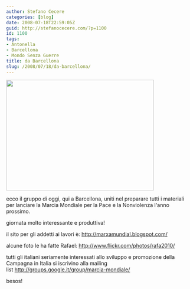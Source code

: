 ```yaml
---
author: Stefano Cecere
categories: [blog]
date: 2008-07-18T22:59:05Z
guid: http://stefanocecere.com/?p=1100
id: 1100
tags:
- Antonella
- Barcellona
- Mondo Senza Guerre
title: da Barcellona
slug: /2008/07/18/da-barcellona/
---
```


[<img class="aligncenter size-medium wp-image-1101" title="Gruppo preparazione Marcia Mondiale a Barcellona - venerdì" src="http://stefanocecere.com/wp-content/uploads/sites/3/2008/07/2680189609_391254e8f4_o-400x300.jpg" alt="" width="400" height="300" />](http://stefanocecere.com/wp-content/uploads/sites/3/2008/07/2680189609_391254e8f4_o.jpg)

ecco il gruppo di oggi, qui a Barcellona, uniti nel preparare tutti i materiali per lanciare la Marcia Mondiale per la Pace e la Nonviolenza l'anno prossimo.

giornata molto interessante e produttiva!

il sito per gli addetti ai lavori è: <http://marxamundial.blogspot.com/>

alcune foto le ha fatte Rafael: <http://www.flickr.com/photos/rafa2010/>

tutti gli italiani seriamente interessati allo sviluppo e promozione della Campagna in Italia si iscrivino alla mailing list <http://groups.google.it/group/marcia-mondiale/>

besos!

 

 

 

 